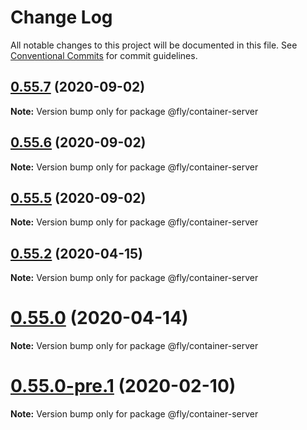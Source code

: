 # Change Log

All notable changes to this project will be documented in this file.
See [Conventional Commits](https://conventionalcommits.org) for commit guidelines.

## [0.55.7](https://github.com/superfly/fly/compare/v0.55.6...v0.55.7) (2020-09-02)

**Note:** Version bump only for package @fly/container-server





## [0.55.6](https://github.com/superfly/fly/compare/v0.55.5...v0.55.6) (2020-09-02)

**Note:** Version bump only for package @fly/container-server





## [0.55.5](https://github.com/superfly/fly/compare/v0.55.4...v0.55.5) (2020-09-02)

**Note:** Version bump only for package @fly/container-server





## [0.55.2](https://github.com/superfly/fly/compare/v0.55.1...v0.55.2) (2020-04-15)

**Note:** Version bump only for package @fly/container-server





# [0.55.0](https://github.com/superfly/fly/compare/v0.55.0-pre.1...v0.55.0) (2020-04-14)

**Note:** Version bump only for package @fly/container-server





# [0.55.0-pre.1](https://github.com/superfly/fly/compare/v0.55.0-pre.0...v0.55.0-pre.1) (2020-02-10)

**Note:** Version bump only for package @fly/container-server
